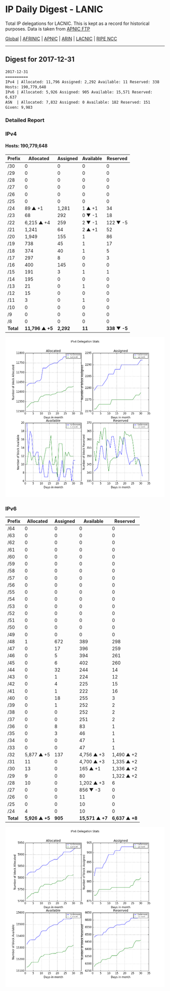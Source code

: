 # IP Daily Digest - LANIC

Total IP delegations for LACNIC. This is kept as a record for historical purposes. Data is taken from [APNIC FTP](https://ftp.apnic.net/)

[Global](https://github.com/csmets/IP-Daily-Digest) | [AFRINIC](https://github.com/csmets/IP-Daily-Digest/tree/master/archives/AFRINIC) | [APNIC](https://github.com/csmets/IP-Daily-Digest/tree/master/archives/APNIC) | [ARIN](https://github.com/csmets/IP-Daily-Digest/tree/master/archives/ARIN) | [LACNIC](https://github.com/csmets/IP-Daily-Digest/tree/master/archives/LACNIC) | [RIPE NCC](https://github.com/csmets/IP-Daily-Digest/tree/master/archives/RIPE_NCC)

---

## Digest for 2017-12-31
```
2017-12-31
==========
IPv4 | Allocated: 11,796 Assigned: 2,292 Available: 11 Reserved: 338 Hosts: 190,779,648
IPv6 | Allocated: 5,926 Assigned: 905 Available: 15,571 Reserved: 6,637
ASN  | Allocated: 7,832 Assigned: 0 Available: 182 Reserved: 151 Given: 9,983
```

### Detailed Report

### IPv4

#### Hosts: **190,779,648**

| Prefix | Allocated | Assigned | Available | Reserved |
| ----- | ----- | ----- | ----- | ----- |
| /30 | 0 | 0 | 0 | 0 |
| /29 | 0 | 0 | 0 | 0 |
| /28 | 0 | 0 | 0 | 0 |
| /27 | 0 | 0 | 0 | 0 |
| /26 | 0 | 0 | 0 | 0 |
| /25 | 0 | 0 | 0 | 0 |
| /24 | 89 ▲ +1 | 1,281 | 1 ▲ +1 | 34 |
| /23 | 68 | 292 | 0 ▼ -1 | 18 |
| /22 | 6,215 ▲ +4 | 259 | 2 ▼ -1 | 122 ▼ -5 |
| /21 | 1,241 | 64 | 2 ▲ +1 | 52 |
| /20 | 1,949 | 155 | 1 | 86 |
| /19 | 738 | 45 | 1 | 17 |
| /18 | 374 | 40 | 1 | 5 |
| /17 | 297 | 8 | 0 | 3 |
| /16 | 400 | 145 | 0 | 0 |
| /15 | 191 | 3 | 1 | 1 |
| /14 | 195 | 0 | 0 | 0 |
| /13 | 21 | 0 | 1 | 0 |
| /12 | 15 | 0 | 0 | 0 |
| /11 | 3 | 0 | 1 | 0 |
| /10 | 0 | 0 | 0 | 0 |
| /9 | 0 | 0 | 0 | 0 |
| /8 | 0 | 0 | 0 | 0 |
| **Total** | **11,796 ▲ +5** | **2,292** | **11** | **338 ▼ -5** |

![ipv4-stats](ipv4-figure.png)

### IPv6

| Prefix | Allocated | Assigned | Available | Reserved |
| ----- | ----- | ----- | ----- | ----- |
| /64 | 0 | 0 | 0 | 0 |
| /63 | 0 | 0 | 0 | 0 |
| /62 | 0 | 0 | 0 | 0 |
| /61 | 0 | 0 | 0 | 0 |
| /60 | 0 | 0 | 0 | 0 |
| /59 | 0 | 0 | 0 | 0 |
| /58 | 0 | 0 | 0 | 0 |
| /57 | 0 | 0 | 0 | 0 |
| /56 | 0 | 0 | 0 | 0 |
| /55 | 0 | 0 | 0 | 0 |
| /54 | 0 | 0 | 0 | 0 |
| /53 | 0 | 0 | 0 | 0 |
| /52 | 0 | 0 | 0 | 0 |
| /51 | 0 | 0 | 0 | 0 |
| /50 | 0 | 0 | 0 | 0 |
| /49 | 0 | 0 | 0 | 0 |
| /48 | 1 | 672 | 389 | 298 |
| /47 | 0 | 17 | 396 | 259 |
| /46 | 0 | 5 | 394 | 261 |
| /45 | 0 | 6 | 402 | 260 |
| /44 | 0 | 32 | 244 | 14 |
| /43 | 0 | 1 | 224 | 12 |
| /42 | 0 | 4 | 225 | 15 |
| /41 | 0 | 1 | 222 | 16 |
| /40 | 0 | 18 | 255 | 3 |
| /39 | 0 | 1 | 252 | 2 |
| /38 | 0 | 0 | 252 | 2 |
| /37 | 0 | 0 | 251 | 2 |
| /36 | 0 | 8 | 83 | 1 |
| /35 | 0 | 3 | 46 | 1 |
| /34 | 0 | 0 | 47 | 1 |
| /33 | 0 | 0 | 47 | 1 |
| /32 | 5,877 ▲ +5 | 137 | 4,756 ▲ +3 | 1,490 ▲ +2 |
| /31 | 11 | 0 | 4,700 ▲ +3 | 1,335 ▲ +2 |
| /30 | 13 | 0 | 165 ▲ +1 | 1,336 ▲ +2 |
| /29 | 9 | 0 | 80 | 1,322 ▲ +2 |
| /28 | 10 | 0 | 1,202 ▲ +3 | 6 |
| /27 | 0 | 0 | 856 ▼ -3 | 0 |
| /26 | 0 | 0 | 11 | 0 |
| /25 | 0 | 0 | 10 | 0 |
| /24 | 4 | 0 | 10 | 0 |
| **Total** | **5,926 ▲ +5** | **905** | **15,571 ▲ +7** | **6,637 ▲ +8** |

![ipv6-stats](ipv6-figure.png)
